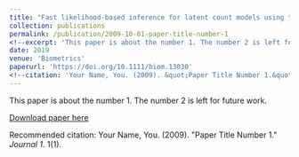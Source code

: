 ```yaml
---
title: "Fast likelihood-based inference for latent count models using the saddlepoint approximation"
collection: publications
permalink: /publication/2009-10-01-paper-title-number-1
<!--excerpt: 'This paper is about the number 1. The number 2 is left for future work.'-->
date: 2019
venue: 'Biometrics'
paperurl: 'https://doi.org/10.1111/biom.13030'
<!--citation: 'Your Name, You. (2009). &quot;Paper Title Number 1.&quot; <i>Journal 1</i>. 1(1).'-->
---
```

This paper is about the number 1. The number 2 is left for future work.

[Download paper here](http://academicpages.github.io/files/paper1.pdf)

Recommended citation: Your Name, You. (2009). "Paper Title Number 1." <i>Journal 1</i>. 1(1).

